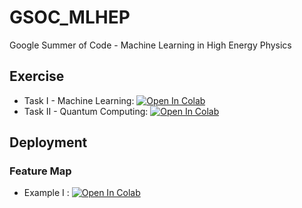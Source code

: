 # GSOC_MLHEP
Google Summer of Code - Machine Learning in High Energy Physics

## Exercise
* Task I - Machine Learning: [![Open In Colab](https://colab.research.google.com/assets/colab-badge.svg)](https://colab.research.google.com/github/AlkaidCheng/GSOC_MLHEP/blob/master/Exercise/TaskI/QMLHEP_Exercise_Machine_Learning_Part.ipynb)
* Task II - Quantum Computing: [![Open In Colab](https://colab.research.google.com/assets/colab-badge.svg)](https://colab.research.google.com/github/AlkaidCheng/GSOC_MLHEP/blob/master/Exercise/TaskII/QMLHEP_Exercise_Quantum_Computing_Part.ipynb)

## Deployment
### Feature Map
* Example I : [![Open In Colab](https://colab.research.google.com/assets/colab-badge.svg)](https://colab.research.google.com/github.com/AlkaidCheng/GSOC_MLHEP/blob/master/Deployment/Feature_Map/Feature_Map_Walkthrough.ipynb)
